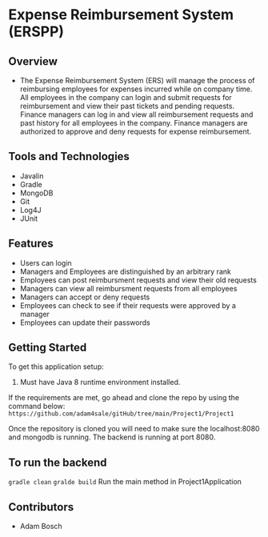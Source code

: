 # Expense Reimbursement System (ERSPP)

## Overview
- The Expense Reimbursement System (ERS) will manage the process of reimbursing employees for expenses incurred while 
on company time. All employees in the company can login and submit requests for reimbursement and view their past tickets 
and pending requests. Finance managers can log in and view all reimbursement requests and past history for all employees in 
the company. Finance managers are authorized to approve and deny requests for expense reimbursement.

## Tools and Technologies
- Javalin
- Gradle
- MongoDB
- Git 
- Log4J
- JUnit

## Features
- Users can login
- Managers and Employees are distinguished by an arbitrary rank
- Employees can post reimbursment requests and view their old requests
- Managers can view all reimbursment requests from all employees
- Managers can accept or deny requests
- Employees can check to see if their requests were approved by a manager
- Employees can update their passwords 

## Getting Started

To get this application setup:
1. Must have Java 8 runtime environment installed.

If the requirements are met, go ahead and clone the repo by using the command below:
```https://github.com/adam4sale/gitHub/tree/main/Project1/Project1```

Once the repository is cloned you will need to make sure the localhost:8080 and mongodb is running.
The backend is running at port 8080.


## To run the backend
```gradle clean```
```gralde build```
Run the main method in Project1Application

## Contributors
- Adam Bosch
